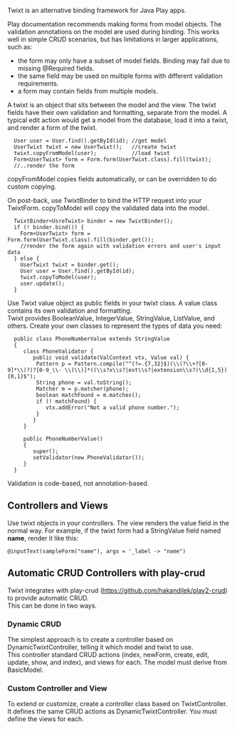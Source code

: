 Twixt is an alternative binding framework for Java Play apps.

Play documentation recommends making forms from model objects.  The validation annotations on the model are used
during binding.  This works well in simple CRUD scenarios, but has limitations in larger applications, such as:

   * the form may only have a subset of model fields.  Binding may fail due to missing @Required fields.
   * the same field may be used on multiple forms with different validation requirements.
   * a form may contain fields from multiple models.

A twixt is an object that sits between the model and the view.  The twixt fields have their own validation and formatting, separate
 from the model.  A typical edit action would get a model from the database, load it into a twixt, and render a form of the twixt.

      User user = User.find().getById(id); //get model
      UserTwixt twixt = new UserTwixt();   //create twixt
      twixt.copyFromModel(user);           //load twixt
      Form<UserTwixt> form = Form.form(UserTwixt.class).fill(twixt);
      //..render the form

copyFromModel copies fields automatically, or can be overridden to do custom copying. 

On post-back, use TwixtBinder to bind the HTTP request into your TwixtForm. copyToModel will
copy the validated data into the model.

      TwixtBinder<UsreTwixt> binder = new TwixtBinder();
      if (! binder.bind()) {
        Form<UserTwixt> form = Form.form(UserTwixt.class).fill(binder.get());
        //render the form again with validation errors and user's input data
      } else {
        UserTwixt twixt = binder.get();
        User user = User.find().getById(id);
        twixt.copyToModel(user);
        user.update();
      }

 Use Twixt value object as public fields in your twixt class.  A value class contains its own validation and formatting.  
 Twixt provides BooleanValue, IntegerValue, StringValue, ListValue, and others.
 Create your own classes to represent the types of data you need:

	  public class PhoneNumberValue extends StringValue
	  {
		 class PhoneValidator {
			public void validate(ValContext vtx, Value val) {
			 Pattern p = Pattern.compile("^(?=.{7,32}$)(\\(?\\+?[0-9]*\\)?)?[0-9_\\- \\(\\)]*((\\s?x\\s?|ext\\s?|extension\\s?)\\d{1,5}){0,1}$");  
			 String phone = val.toString();
			 Matcher m = p.matcher(phone);
			 boolean matchFound = m.matches();
			 if (! matchFound) {
				vtx.addError("Not a valid phone number.");
			 }
			}
		 }

		 public PhoneNumberValue()
		 {
			super();
			setValidator(new PhoneValidator());
		 }
	  }
	  
Validation is code-based, not annotation-based.	  

## Controllers and Views
Use twixt objects in your controllers.  The view renders the value field in the normal way.
For example, if the twixt form had a StringValue field named <b>name</b>, render
it like this:

    @inputText(sampleForm("name"), args = '_label -> "name")

## Automatic CRUD Controllers with play-crud
Twixt integrates with play-crud (https://github.com/hakandilek/play2-crud) to provide automatic CRUD.  
This can be done in two ways.

### Dynamic CRUD 
The simplest approach is to create a controller based
on DynamicTwixtController, telling it which model and twixt to use.  
This controller standard CRUD actions (index, newForm, create, edit, update, show, and index), and views for each.
The model must derive from BasicModel.

### Custom Controller and View
To extend or customize, create a controller class based on TwixtController. It defines the same CRUD actions as DynamicTwixtController.
You must define the views for each.


   
   
   
   
   
   
